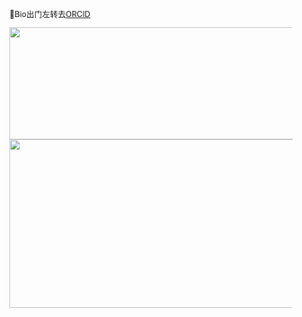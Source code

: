 🤔Bio出门左转去[ORCID](https://orcid.org/0000-0002-2082-5363)


<p>
  <img width="600" height="200" src="https://github-readme-stats.vercel.app/api?username=DANNHIROAKI&show_icons=true&theme=vision-friendly-dark">
  <img width="600" height="300" src="https://github-readme-stats.vercel.app/api/top-langs/?username=DANNHIROAKI&langs_count=100&layout=compact&theme=radical">
</p>
